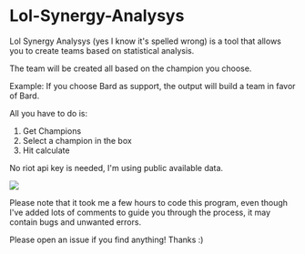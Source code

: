 # Lol-Synergy-Analysys
 
Lol Synergy Analysys (yes I know it's spelled wrong) is a tool that allows you to create teams based on statistical analysis.

The team will be created all based on the champion you choose.

Example: If you choose Bard as support, the output will build a team in favor of Bard.

All you have to do is:

1) Get Champions
2) Select a champion in the box
3) Hit calculate

No riot api key is needed, I'm using public available data.

![](https://i.imgur.com/jbZ5zfH.png)

Please note that it took me a few hours to code this program, even though I've added lots of comments to guide you through the process, it may contain bugs and unwanted errors.

Please open an issue if you find anything! Thanks :)
